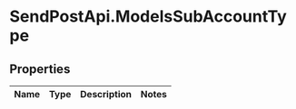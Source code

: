 # SendPostApi.ModelsSubAccountType

## Properties
Name | Type | Description | Notes
------------ | ------------- | ------------- | -------------
